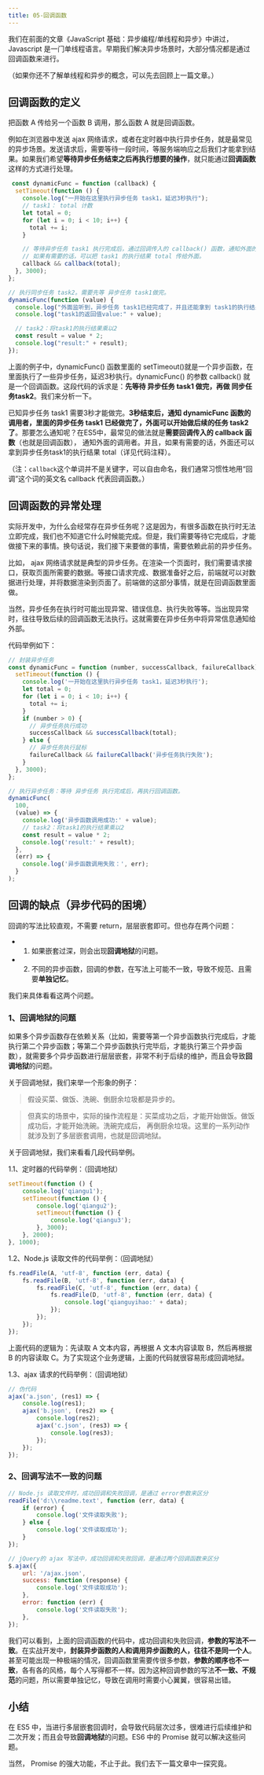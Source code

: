 ```yaml
---
title: 05-回调函数
---
```


<ArticleTopAd></ArticleTopAd>


我们在前面的文章《JavaScript 基础：异步编程/单线程和异步》中讲过，Javascript 是⼀⻔单线程语⾔。早期我们解决异步场景时，⼤部分情况都是通过回调函数来进⾏。

（如果你还不了解单线程和异步的概念，可以先去回顾上一篇文章。）

## 回调函数的定义

把函数 A 传给另一个函数 B 调用，那么函数 A 就是回调函数。

例如在浏览器中发送 ajax 网络请求，或者在定时器中执行异步任务，就是最常⻅的异步场景。发送请求后，需要等待一段时间，等服务端响应之后我们才能拿到结果。如果我们希望**等待异步任务结束之后再执⾏想要的操作**，就只能通过**回调函数**这样的⽅式进⾏处理。

```js
 const dynamicFunc = function (callback) {
  setTimeout(function () {
    console.log("一开始在这里执行异步任务 task1，延迟3秒执行");
    // task1： total 计数
    let total = 0;
    for (let i = 0; i < 10; i++) {
      total += i;
    }

    // 等待异步任务 task1 执行完成后，通过回调传入的 callback() 函数，通知外面的调用者，可以开始做后续任务 task2 了
    // 如果有需要的话，可以把 task1 的执行结果 total 传给外面。
    callback && callback(total);
  }, 3000);
};

// 执行同步任务 task2。需要先等 异步任务 task1做完。
dynamicFunc(function (value) {
  console.log("外面监听到，异步任务 task1已经完成了，并且还能拿到 task1的执行结果 value");
  console.log("task1的返回值value:" + value);

  // task2：将task1的执行结果乘以2
  const result = value * 2;
  console.log("result:" + result);
});
```

上⾯的例⼦中，dynamicFunc() 函数里面的 setTimeout()就是⼀个异步函数，在里面执行了一些异步任务，延迟3秒执行。dynamicFunc() 的参数 callback() 就是一个回调函数。这段代码的诉求是：**先等待 异步任务 task1 做完，再做 同步任务task2**。我们来分析一下。

已知异步任务 task1 需要3秒才能做完。**3秒结束后，通知 dynamicFunc 函数的调用者，里面的异步任务 task1 已经做完了，外面可以开始做后续的任务 task2 了**。那要怎么通知呢？在ES5中，最常见的做法就是**需要回调传入的 callback 函数**（也就是回调函数）， 通知外面的调用者。并且，如果有需要的话，外面还可以拿到异步任务task1的执行结果 total（详见代码注释）。

（注：`callback`这个单词并不是关键字，可以自由命名，我们通常习惯性地用“回调”这个词的英文名 callback 代表回调函数。）

## 回调函数的异常处理

实际开发中，为什么会经常存在异步任务呢？这是因为，有很多函数在执行时无法立即完成，我们也不知道它什么时候能完成。但是，我们需要等待它完成后，才能做接下来的事情。换句话说，我们接下来要做的事情，需要依赖此前的异步任务。

比如， ajax 网络请求就是典型的异步任务。在渲染一个页面时，我们需要请求接口，获取页面所需要的数据。等接口请求完成、数据准备好之后，前端就可以对数据进行处理，并将数据渲染到页面了。前端做的这部分事情，就是在回调函数里面做。

当然，异步任务在执行时可能出现异常、错误信息、执行失败等等。当出现异常时，往往导致后续的回调函数无法执行。这就需要在异步任务中将异常信息通知给外部。

代码举例如下：

```js
// 封装异步任务
const dynamicFunc = function (number, successCallback, failureCallback) {
  setTimeout(function () {
    console.log('一开始在这里执行异步任务 task1，延迟3秒执行');
    let total = 0;
    for (let i = 0; i < 10; i++) {
      total += i;
    }
    if (number > 0) {
      // 异步任务执行成功
      successCallback && successCallback(total);
    } else {
      // 异步任务执行鼠标
      failureCallback && failureCallback('异步任务执行失败');
    }
  }, 3000);
};

// 执行异步任务：等待 异步任务 执行完成后，再执行回调函数。
dynamicFunc(
  100,
  (value) => {
    console.log('异步函数调用成功:' + value);
    // task2：将task1的执行结果乘以2
    const result = value * 2;
    console.log('result:' + result);
  },
  (err) => {
    console.log('异步函数调用失败：', err);
  }
);
```



## 回调的缺点（异步代码的困境）

回调的写法比较直观，不需要 return，层层嵌套即可。但也存在两个问题：

-   1. 如果嵌套过深，则会出现**回调地狱**的问题。

-   2. 不同的异步函数，回调的参数，在写法上可能不一致，导致不规范、且需要**单独记忆**。

我们来具体看看这两个问题。

### 1、回调地狱的问题

如果多个异步函数存在依赖关系（比如，需要等第一个异步函数执行完成后，才能执行第二个异步函数；等第二个异步函数执行完毕后，才能执行第三个异步函数），就需要多个异步函数进⾏层层嵌套，⾮常不利于后续的维护，而且会导致**回调地狱**的问题。

关于回调地狱，我们来举一个形象的例子：

> 假设买菜、做饭、洗碗、倒厨余垃圾都是异步的。

> 但真实的场景中，实际的操作流程是：买菜成功之后，才能开始做饭。做饭成功后，才能开始洗碗。洗碗完成后， 再倒厨余垃圾。这里的一系列动作就涉及到了多层嵌套调用，也就是回调地狱。

关于回调地狱，我们来看看几段代码举例。

1.1、定时器的代码举例：（回调地狱）

```js
setTimeout(function () {
    console.log('qiangu1');
    setTimeout(function () {
        console.log('qiangu2');
        setTimeout(function () {
            console.log('qiangu3');
        }, 3000);
    }, 2000);
}, 1000);
```

1.2、Node.js 读取文件的代码举例：（回调地狱）

```js
fs.readFile(A, 'utf-8', function (err, data) {
    fs.readFile(B, 'utf-8', function (err, data) {
        fs.readFile(C, 'utf-8', function (err, data) {
            fs.readFile(D, 'utf-8', function (err, data) {
                console.log('qianguyihao:' + data);
            });
        });
    });
});
```

上面代码的逻辑为：先读取 A 文本内容，再根据 A 文本内容读取 B，然后再根据 B 的内容读取 C。为了实现这个业务逻辑，上面的代码就很容易形成回调地狱。

1.3、ajax 请求的代码举例：（回调地狱）

```js
// 伪代码
ajax('a.json', (res1) => {
    console.log(res1);
    ajax('b.json', (res2) => {
        console.log(res2);
        ajax('c.json', (res3) => {
            console.log(res3);
        });
    });
});
```

### 2、回调写法不一致的问题

```js
// Node.js 读取文件时，成功回调和失败回调，是通过 error参数来区分
readFile('d:\\readme.text', function (err, data) {
    if (error) {
        console.log('文件读取失败');
    } else {
        console.log('文件读取成功');
    }
});

// jQuery的 ajax 写法中，成功回调和失败回调，是通过两个回调函数来区分
$.ajax({
    url: '/ajax.json',
    success: function (response) {
        console.log('文件读取成功');
    },
    error: function (err) {
        console.log('文件读取失败');
    },
});
```

我们可以看到，上面的回调函数的代码中，成功回调和失败回调，**参数的写法不一致**。在实战开发中，**封装异步函数的人和调用异步函数的人，往往不是同一个人**。甚至可能出现一种极端的情况，回调函数里需要传很多参数，**参数的顺序也不一致**，各有各的风格，每个人写得都不一样。因为这种回调参数的写法**不一致、不规范**的问题，所以需要单独记忆，导致在调用时需要小心翼翼，很容易出错。

## 小结

在 ES5 中，当进行多层嵌套回调时，会导致代码层次过多，很难进行后续维护和二次开发；而且会导致**回调地狱**的问题。ES6 中的 Promise 就可以解决这些问题。

当然， Promise 的强大功能，不止于此。我们去下一篇文章中一探究竟。
